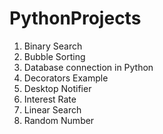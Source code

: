 # PythonProjects
1. Binary Search
2. Bubble Sorting
3. Database connection in Python
4. Decorators Example
5. Desktop Notifier
6. Interest Rate
7. Linear Search
8. Random Number 
